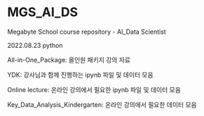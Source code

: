 # MGS_AI_DS
Megabyte School course repository - AI_Data Scientist

2022.08.23
python

All-in-One_Package:
올인원 패키지 강의 자료

YDK:
강사님과 함께 진행하는 ipynb 파일 및 데이터 모음

Online lecture:
온라인 강의에서 필요한 ipynb 파일 및 데이터 모음

Key_Data_Analysis_Kindergarten:
온라인 강의에서 필요한 데이터 모음
